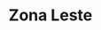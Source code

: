 ---
title: "Zona Leste"
alt: "Arena Corinthians"
flickr_id: "https://c1.staticflickr.com/8/7606/16282161444"
secret: "d3dbcf7992"
secret1600: "fff5604e57"
secret2048: "2d53c516f8"
order: 4
---